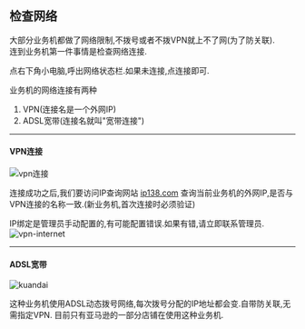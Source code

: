 ## 检查网络

大部分业务机都做了网络限制,不拨号或者不拨VPN就上不了网(为了防关联).  
连到业务机第一件事情是检查网络连接.

点右下角小电脑,呼出网络状态栏.如果未连接,点连接即可.

业务机的网络连接有两种
1. VPN(连接名是一个外网IP)
2. ADSL宽带(连接名就叫"宽带连接")
***
#### VPN连接
![vpn连接](http://img.qingyunkj.com/gitbook_netlogin/VPN%E6%8B%A8%E5%8F%B7.jpg)

连接成功之后,我们要访问IP查询网站 [ip138.com](http://ip138.com) 查询当前业务机的外网IP,是否与VPN连接的名称一致.(新业务机,首次连接时必须验证)

IP绑定是管理员手动配置的,有可能配置错误.如果有错,请立即联系管理员.
![vpn-internet](http://img.qingyunkj.com/gitbook_netlogin/vpn_inetnet.jpg)

***
#### ADSL宽带

![kuandai](http://img.qingyunkj.com/gitbook_netlogin/kuandai.jpg)

这种业务机使用ADSL动态拨号网络,每次拨号分配的IP地址都会变.自带防关联,无需指定VPN.
目前只有亚马逊的一部分店铺在使用这种业务机.